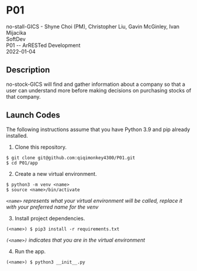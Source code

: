 # P01

no-stall-GICS - Shyne Choi (PM), Christopher Liu, Gavin McGinley, Ivan Mijacika  
SoftDev  
P01 -- ArRESTed Development  
2022-01-04  

## Description
no-stock-GICS will find and gather information about a company so that a user can understand more before making decisions on purchasing stocks of that company.

## Launch Codes
The following instructions assume that you have Python 3.9 and pip already installed.

1. Clone this repository.
```
$ git clone git@github.com:qiqimonkey4300/P01.git
$ cd P01/app
```

2. Create a new virtual environment.
```
$ python3 -m venv <name>
$ source <name>/bin/activate
```
_`<name>` represents what your virtual environment will be called, replace it with your preferred name for the venv_


3. Install project dependencies.
```
(<name>) $ pip3 install -r requirements.txt
```
_`(<name>)` indicates that you are in the virtual environment_

  
4. Run the app.
```
(<name>) $ python3 __init__.py
```
